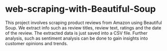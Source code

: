 # web-scraping-with-Beautiful-Soup
This project involves scraping product reviews from Amazon using Beautiful Soup. We extract info such as review titles, review text, ratings and the date of the review. The extracted data is just saved into a CSV file. Further analysis, such as sentiment analysis can be done to gain insights into customer opinions and trends.
